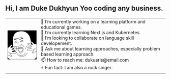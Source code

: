 ## Hi, I am Duke Dukhyun Yoo coding any business.

<table>
  <td><img src="avatar_todaysmeme_clean.png" alt="avatar" width="150px"/></td>
  <td font-size="11px">
    🔭 I’m currently working on a learning platform and educational games.<br/>
    🌱 I’m currently learning Next.js and Kubernetes.<br/>
    👯 I’m looking to collaborate on language skill developement.<br/>
    💬 Ask me about learning approaches, especially problem based learning approach.<br/>
    📫 How to reach me: dukuaris@email.com<br/>
    ⚡ Fun fact: I am also a rock singer.
  </td>
</table>

